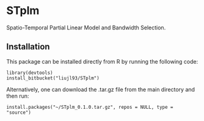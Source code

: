 # STplm

Spatio-Temporal Partial Linear Model and Bandwidth Selection.

## Installation
This package can be installed directly from R by running the following code:
```{r}
library(devtools)
install_bitbucket("liujl93/STplm")
```
Alternatively, one can download the .tar.gz file from the main directory and then run:
```{r}
install.packages("~/STplm_0.1.0.tar.gz", repos = NULL, type = "source")
```
